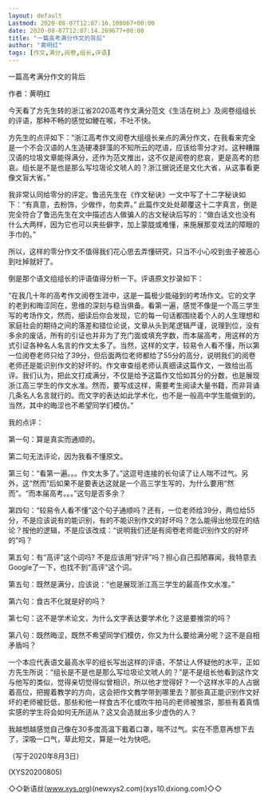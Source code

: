 ```yaml
---
layout: default
Lastmod: 2020-08-07T12:07:16.108067+00:00
date: 2020-08-07T12:07:14.269677+00:00
title: "一篇高考满分作文的背后"
author: "黄明红"
tags: [作文,满分,阅卷,组长,评语]
---
```


一篇高考满分作文的背后

作者：黄明红

今天看了方先生转的浙江省2020高考作文满分范文《生活在树上》及阅卷组组长的评语，那种不畅的感觉如鲠在喉，不吐不快。

方先生的点评如下：“浙江高考作文阅卷大组组长亲点的满分作文，在我看来完全是一个不会汉语的人生造硬凑辞藻的不知所云的呓语，应该给零分才对。这种糟蹋汉语的垃圾文章能得满分，还作为范文推出，这不仅是阅卷的悲哀，更是高考的悲哀。组长是不是也是那么写垃圾论文唬人的？浙江据说还是文化大省，从这事看更像文盲大省。”

我非常认同给零分的评定。鲁迅先生在《作文秘诀》一文中写了十二字秘诀如下：“有真意，去粉饰，少做作，勿卖弄。” 此篇作文处处颠覆这十二字真言，倒是完全符合了鲁迅先生在文中描述古人做骗人的古文秘诀后写的：“做白话文也没有什么大两样，因为它也可以夹些僻字，加上蒙胧或难懂，来施展那变戏法的障眼的手巾的。”

所以，这样的零分作文不值得我们花心思去弄懂研究，只当不小心咬到虫子被恶心到吐掉就好了。

倒是那个语文组组长的评语值得分析一下。评语原文抄录如下：

“在我几十年的高考作文阅卷生涯中，这是一篇极少能碰到的考场作文。它的文字的老到和晦涩同在，思维的深刻与稳当俱备。看第一遍，感觉不像是一个高三学生写的考场作文，然而，细读后你会发现，它的每一句话都围绕着个人的人生理想和家庭社会的期待之间的落差和错位论说，文章从头到尾逻辑严谨，说理到位，没有多余的废话，所有的引证也并非为了充门面或填充字数，而本届高考，用这样的方式引证各种名人名言的作文太多了。当然，这样的文字，较易令人看不懂，所以第一位阅卷老师只给了39分，但后面两位老师都给了55分的高分，说明我们的阅卷老师还是能识别作文的好坏的。作文审查组老师认真细读这篇作文，一致给出高评。我们认为，把此文打成满分，不仅是给予这篇作文恰如其分的分数，也是展现浙江高三学生的作文水准。然而，要写成这样，需要考生阅读大量书籍，而非背诵几条名人名言就行的。而文字的表达如此学术化，也不是一般高中学生能做到的。当然，其中的晦涩也不希望同学们模仿。”

我的点评：

第一句：算是真实而通顺的。

第二句无法评论，因为我看不懂原文。

第三句：“看第一遍。。。作文太多了。”这逗号连接的长句读了让人喘不过气。另外，这“然而”后如果不是要表达这就是一个高三学生写的，为什么要用“然而”。“而本届高考。。。”这句是否多余？

第四句：“较易令人看不懂”这个句子通顺吗？还有，一位老师给39分，两位给55分，不是应该说有的能识别，有的不能识别作文的好坏吗？怎么能得出他现在的结论？按他的逻辑，不是应该改成：“说明我们还是有阅卷老师能识别作文的好坏的”吗？

第五句：有“高评”这个词吗? 不是应该用“好评”吗？担心自己孤陋寡闻，我特意去Google了一下，也找不到“高评”这个词。

第五句：既然是满分，应该说：“也是展现浙江高三学生的最高作文水准。”

第六句：食古不化就是好的吗？

第七句：这不是学术论文，为什么文字表达要学术化？这是要推崇的吗？

第八句：既然晦涩，既然不希望同学们模仿，你又为什么要给满分呢？这不是自相矛盾吗？

一个本应代表语文最高水平的组长写出这样的评语，不禁让人怀疑他的水平，正如方先生所说：“组长是不是也是那么写垃圾论文唬人的？”是不是组长他看到这作文与他写的类似，觉得亲切觉得似曾相识，所以他才觉得好？一个这样水平的人占据着高位，把握着教学的方向，这会把作文教学带到哪里去？那些真正能识别作文好坏的老师被贬低，那些和他一样食古不化或吹牛拍马的老师被推崇，那些有着真情实感的学生将会如何无所适从？这又会造就出多少虚伪的人？

我越想越感觉自己像在30多度高温下戴着口罩，喘不过气。实在不愿意再想下去了，深吸一口气，草此短文，算是一吐为快吧。

（写于2020年8月3日）

(XYS20200805)

◇◇新语丝(www.xys.org)(newxys2.com)(xys10.dxiong.com)◇◇

